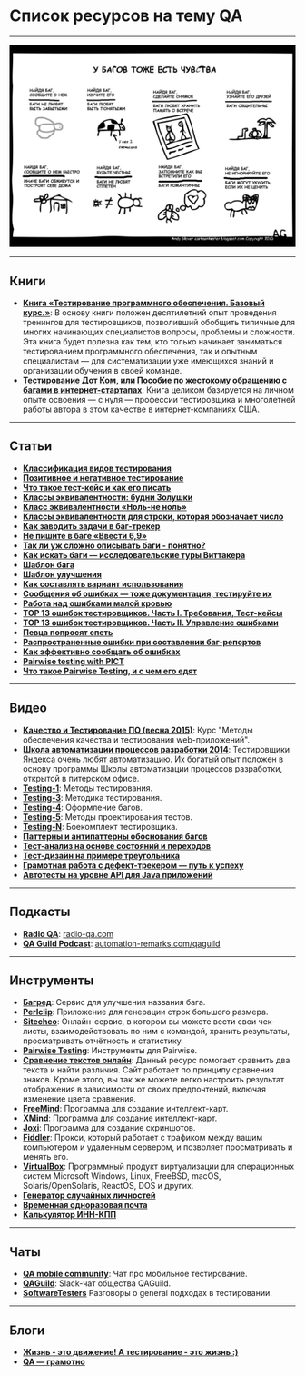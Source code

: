 # Список ресурсов на тему QA

---------------------------------------------------------

![](/bugs.jpg)

---------------------------------------------------------

## Книги

+ **[Книга «Тестирование программного обеспечения. Базовый курс.»](http://svyatoslav.biz/software_testing_book_download/)**: В основу книги положен десятилетний опыт проведения тренингов для тестировщиков, позволивший обобщить типичные для многих начинающих специалистов вопросы, проблемы и сложности. Эта книга будет полезна как тем, кто только начинает заниматься тестированием программного обеспечения, так и опытным специалистам — для систематизации уже имеющихся знаний и организации обучения в своей команде.
+ **[Тестирование Дот Ком, или Пособие по жестокому обращению с багами в интернет-стартапах](http://vk.com/doc-46904574_145750482?dl=28aabb49a7217e1962)**: Книга целиком базируется на личном опыте освоения — с нуля — профессии тестировщика и многолетней работы автора в этом качестве в интернет-компаниях США.

---------------------------------------------------------
## Статьи

+ **[Классификация видов тестирования](https://habrahabr.ru/company/npo-comp/blog/223833/)**
+ **[Позитивное и негативное тестирование](http://okiseleva.blogspot.ru/2014/02/blog-post_10.html)**
+ **[Что такое тест-кейс и как его писать](http://okiseleva.blogspot.ru/2014/08/blog-post.html)**
+ **[Классы эквивалентности: будни Золушки](http://okiseleva.blogspot.ru/2015/07/blog-post_87.html)**
+ **[Класс эквивалентности «Ноль-не ноль»](http://okiseleva.blogspot.ru/2016/12/blog-post_15.html)**
+ **[Классы эквивалентности для строки, которая обозначает число](http://software-testing.ru/library/testing/functional-testing/1238-number-string-subdomains)**
+ **[Как заводить задачи в баг-трекер](http://okiseleva.blogspot.ru/2015/02/blog-post_19.html)**
+ **[Не пишите в баге «Ввести 6,9»](http://okiseleva.blogspot.ru/2016/06/69.html)**
+ **[Так ли уж сложно описывать баги - понятно?](http://okiseleva.blogspot.ru/2012/12/blog-post_14.html)**
+ **[Как искать баги — исследовательские туры Виттакера](http://okiseleva.blogspot.ru/2015/01/blog-post_64.html)**
+ **[Шаблон бага](http://okiseleva.blogspot.ru/2015/05/blog-post_25.html)**
+ **[Шаблон улучшения](http://okiseleva.blogspot.ru/2015/10/blog-post_16.html)**
+ **[Как составлять вариант использования](http://okiseleva.blogspot.ru/2015/11/blog-post_86.html)**
+ **[Сообщения об ошибках — тоже документация, тестируйте их](http://okiseleva.blogspot.ru/2015/06/blog-post_8.html)**
+ **[Работа над ошибками малой кровью](http://russian.joelonsoftware.com/Articles/PainlessBugTracking.html)**
+ **[TOP 13 ошибок тестировщиков. Часть I. Требования, Тест-кейсы](http://www.software-testing.ru/library/5-testing/66-top-13----i----)**
+ **[TOP 13 ошибок тестировщиков. Часть II. Управление ошибками](http://www.software-testing.ru/library/8-bug-tracking/65-top-13-ii-)**
+ **[Певца попросят спеть](https://testitquickly.com/2010/10/15/ratiunea-cheama-ajutoare/)**
+ **[Распространенные ошибки при составлении баг-репортов](https://habrahabr.ru/post/156069/)**
+ **[Как эффективно сообщать об ошибках](https://www.chiark.greenend.org.uk/~sgtatham/bugs-ru.html)**
+ **[Pairwise testing with PICT](http://www.freality.info/itblog/?p=199)**
+ **[Что такое Pairwise Testing, и с чем его едят](http://qcthoughtsaloud.blogspot.ru/2010/06/pairwise-testing.html)**

---------------------------------------------------------
## Видео

+ **[Качество и Тестирование ПО (весна 2015)](https://www.youtube.com/playlist?list=PLrCZzMib1e9pDKLsabJYuODdVJrHYc4Jd)**: Курс "Методы обеспечения качества и тестирования web-приложений".
+ **[Школа автоматизации процессов разработки 2014](https://www.youtube.com/playlist?list=PLJMRN_6MT0JYItlUeor7YRa0r6-lI8MMR)**: Тестировщики Яндекса очень любят автоматизацию. Их богатый опыт положен в основу программы Школы автоматизации процессов разработки, открытой в питерском офисе.
+ **[Testing-1](https://www.youtube.com/playlist?list=PLU-TUGRFxOHiD6RQ8KI6ZfjIkveiSzBAK)**: Методы тестирования.
+ **[Testing-3](https://www.youtube.com/playlist?list=PLU-TUGRFxOHhRhoHJfZ-xqnRvkKhE7gA8)**: Методика тестирования.
+ **[Testing-4](https://www.youtube.com/playlist?list=PLU-TUGRFxOHgGzXph44nkanfGFz7c6Ztm)**: Оформление багов.
+ **[Testing-5](https://www.youtube.com/playlist?list=PLU-TUGRFxOHh5XXwxXRT8gR9YcUS42cw7)**: Методы проектирования тестов.
+ **[Testing-N](https://www.youtube.com/playlist?list=PLU-TUGRFxOHhSlreTx-IfjruAaGSni5u8)**: Боекомплект тестировщика.
+ **[Паттерны и антипаттерны обоснования багов](https://www.youtube.com/watch?v=Iju5EKXNjF0&feature=youtu.be)**
+ **[Тест-анализ на основе состояний и переходов](https://www.youtube.com/watch?time_continue=1664&v=8H9HgjrwQHA)**
+ **[Тест-дизайн на примере треугольника](https://www.youtube.com/watch?v=4PgrF-n80KE)**
+ **[Грамотная работа с дефект-трекером — путь к успеху](https://www.youtube.com/watch?v=6q9Uc9oFtoc)**
+ **[Автотесты на уровне API для Java приложений](https://www.youtube.com/watch?v=PSRrxrCPPDU&feature=youtu.be)**

---------------------------------------------------------
## Подкасты

+ **[Radio QA](https://itunes.apple.com/podcast/radio-qa/id1021236121?mt=2)**: [radio-qa.com](http://radio-qa.com/)
+ **[QA Guild Podcast](https://soundcloud.com/user-986844915)**: [automation-remarks.com/qaguild](http://automation-remarks.com/qaguild/)

---------------------------------------------------------
## Инструменты

+ **[Багред](http://bugred.ru/)**: Сервис для улучшения названия бага.
+ **[Perlclip](http://www.satisfice.com/tools/perlclip.zip)**: Приложение для генерации строк большого размера.
+ **[Sitechco](https://sitechco.ru/)**:  Онлайн-сервис, в котором вы можете вести свои чек-листы, взаимодействовать по ним с командой, хранить результаты, просматривать отчётность и статистику.
+ **[Pairwise Testing](http://www.pairwise.org/tools.asp)**: Инструменты для Pairwise.
+ **[Сравнение текстов онлайн](http://text.num2word.ru/)**: Данный ресурс помогает сравнить два текста и найти различия. Сайт работает по принципу сравнения знаков. Кроме этого, вы так же можете легко настроить результат отображения в зависимости от своих предпочтений, включая изменение цвета сравнения.
+ **[FreeMind](http://freemind.sourceforge.net/wiki/index.php/Download/)**: Программа для создание интеллект-карт.
+ **[XMind](http://www.xmind.net/download/)**: Программа для создание интеллект-карт.
+ **[Joxi](http://joxi.ru/download/)**: Программа для создание скриншотов.
+ **[Fiddler](https://www.telerik.com/download/fiddler)**: Прокси, который работает с трафиком между вашим компьютером и удаленным сервером, и позволяет просматривать и менять его.
+ **[VirtualBox](https://www.virtualbox.org/wiki/Downloads)**: Программный продукт виртуализации для операционных систем Microsoft Windows, Linux, FreeBSD, macOS, Solaris/OpenSolaris, ReactOS, DOS и других.
+ **[Генератор случайных личностей](https://randus.org/)**
+ **[Временная одноразовая почта](https://temp-mail.ru/)**
+ **[Калькулятор ИНН-КПП](https://mobobe.com/wp-uploads/inn_ogrn/inn_ogrn.htm)**

---------------------------------------------------------
## Чаты

+ **[QA mobile community](https://t.me/joinchat/BExoyUPkeR6xh0873Vb56Q)**: Чат про мобильное тестирование.
+ **[QAGuild](https://qaguild-slack.herokuapp.com/)**: Slack-чат общества QAGuild.
+ **[SoftwareTesters](https://software-testers.herokuapp.com/)** Разговоры о general подходах в тестировании.

---------------------------------------------------------
## Блоги

+ **[Жизнь - это движение! А тестирование - это жизнь :)](http://okiseleva.blogspot.ru/)**
+ **[QA — грамотно](https://testitquickly.com/)**